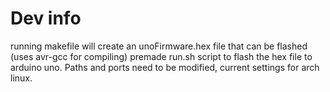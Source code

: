 # Dev info

running makefile will create an unoFirmware.hex file that can be flashed (uses avr-gcc for compiling) 
premade run.sh script to flash the hex file to arduino uno. Paths and ports need to be modified, current settings for arch linux.
